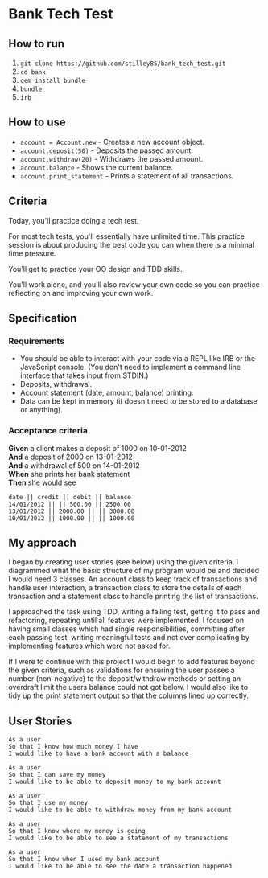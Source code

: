 Bank Tech Test
==============

How to run
----------

1. `git clone https://github.com/stilley85/bank_tech_test.git`
2. `cd bank`
3. `gem install bundle`
4. `bundle`
5. `irb`

How to use
----------

* `account = Account.new` - Creates a new account object.
* `account.deposit(50)` - Deposits the passed amount.
* `account.withdraw(20)` - Withdraws the passed amount.
* `account.balance` - Shows the current balance.
* `account.print_statement` - Prints a statement of all transactions.

Criteria
--------

Today, you'll practice doing a tech test.

For most tech tests, you'll essentially have unlimited time.  This practice session is about producing the best code you can when there is a minimal time pressure.

You'll get to practice your OO design and TDD skills.

You'll work alone, and you'll also review your own code so you can practice reflecting on and improving your own work.

## Specification

### Requirements

* You should be able to interact with your code via a REPL like IRB or the JavaScript console.  (You don't need to implement a command line interface that takes input from STDIN.)
* Deposits, withdrawal.
* Account statement (date, amount, balance) printing.
* Data can be kept in memory (it doesn't need to be stored to a database or anything).

### Acceptance criteria

**Given** a client makes a deposit of 1000 on 10-01-2012  
**And** a deposit of 2000 on 13-01-2012  
**And** a withdrawal of 500 on 14-01-2012  
**When** she prints her bank statement  
**Then** she would see

```
date || credit || debit || balance
14/01/2012 || || 500.00 || 2500.00
13/01/2012 || 2000.00 || || 3000.00
10/01/2012 || 1000.00 || || 1000.00
```

My approach
-----------

I began by creating user stories (see below) using the given criteria. I diagrammed what the basic structure of my program would be and decided I would need 3 classes. An account class to keep track of transactions and handle user interaction, a transaction class to store the details of each transaction and a statement class to handle printing the list of transactions.

I approached the task using TDD,  writing a failing test, getting it to pass and refactoring, repeating until all features were implemented. I focused on having small classes which had single responsibilities, committing after each passing test, writing meaningful tests and not over complicating by implementing features which were not asked for.

If I were to continue with this project I would begin to add features beyond the given criteria, such as validations for ensuring the user passes a number (non-negative) to the deposit/withdraw methods or setting an overdraft limit the users balance could not got below. I would also like to tidy up the print statement output so that the columns lined up correctly.

User Stories
------------

```
As a user
So that I know how much money I have
I would like to have a bank account with a balance

As a user
So that I can save my money
I would like to be able to deposit money to my bank account

As a user
So that I use my money
I would like to be able to withdraw money from my bank account

As a user
So that I know where my money is going
I would like to be able to see a statement of my transactions

As a user
So that I know when I used my bank account
I would like to be able to see the date a transaction happened

```
